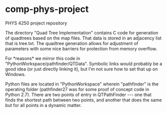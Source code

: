 # comp-phys-project
PHYS 4250 project repository

The directory "Quad Tree Implementation" contains C code for generation of quadtrees based on the map files. That data is stored in an adjacency list that is tree.txt. The quadtree generation allows for adjustment of parameters with some nice barriers for protection from memory overflow.

For \*reasons\* we mirror this code in "PythonWorkspace/pathfinder/QTData". Symbolic links would probably be a good idea (or just directly linking it), but I'm not sure how to set that up on Windows.

Python files are located in "PythonWorkspace" wherein "pathfinder" is the operating folder (pathfinder27 was for some proof of concept code in Python 2.7). There are two points of entry in QTPathFinder --- one that finds the shortest path between two points, and another that does the same but for all points in a dynamic matter.